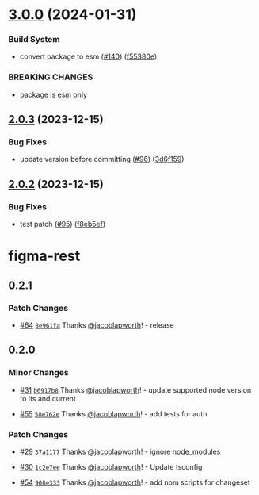 # [3.0.0](https://github.com/jacoblapworth/figma-rest/compare/v2.0.3...v3.0.0) (2024-01-31)


### Build System

* convert package to esm ([#140](https://github.com/jacoblapworth/figma-rest/issues/140)) ([f55380e](https://github.com/jacoblapworth/figma-rest/commit/f55380ed1ba686f4bef025110800c391deb0dcba))


### BREAKING CHANGES

* package is esm only

## [2.0.3](https://github.com/jacoblapworth/figma-rest/compare/v2.0.2...v2.0.3) (2023-12-15)


### Bug Fixes

* update version before committing ([#96](https://github.com/jacoblapworth/figma-rest/issues/96)) ([3d6f159](https://github.com/jacoblapworth/figma-rest/commit/3d6f159e16b077f0f133931add3694e80577161a))

## [2.0.2](https://github.com/jacoblapworth/figma-rest/compare/v2.0.1...v2.0.2) (2023-12-15)


### Bug Fixes

* test patch ([#95](https://github.com/jacoblapworth/figma-rest/issues/95)) ([f8eb5ef](https://github.com/jacoblapworth/figma-rest/commit/f8eb5efd8de015748b90ec6be5b093b421e7ff21))

# figma-rest

## 0.2.1

### Patch Changes

- [#64](https://github.com/jacoblapworth/figma-rest/pull/64) [`8e961fa`](https://github.com/jacoblapworth/figma-rest/commit/8e961fa04c20a261b843f92cadabf7560bf2e98a) Thanks [@jacoblapworth](https://github.com/jacoblapworth)! - release

## 0.2.0

### Minor Changes

- [#31](https://github.com/jacoblapworth/figma-rest/pull/31) [`b6917b8`](https://github.com/jacoblapworth/figma-rest/commit/b6917b829e5bf7c98f2dc8cf68725a9a6ad5f030) Thanks [@jacoblapworth](https://github.com/jacoblapworth)! - update supported node version to lts and current

- [#55](https://github.com/jacoblapworth/figma-rest/pull/55) [`58e762e`](https://github.com/jacoblapworth/figma-rest/commit/58e762e3c698fc72729cbc432462fe6c09d1a3a2) Thanks [@jacoblapworth](https://github.com/jacoblapworth)! - add tests for auth

### Patch Changes

- [#29](https://github.com/jacoblapworth/figma-rest/pull/29) [`37a1177`](https://github.com/jacoblapworth/figma-rest/commit/37a117727ab5f82b3d19ca5861589b05e29204ea) Thanks [@jacoblapworth](https://github.com/jacoblapworth)! - ignore node_modules

- [#30](https://github.com/jacoblapworth/figma-rest/pull/30) [`1c2e7ee`](https://github.com/jacoblapworth/figma-rest/commit/1c2e7ee837a2a4bc2296e492323683c70f089b32) Thanks [@jacoblapworth](https://github.com/jacoblapworth)! - Update tsconfig

- [#54](https://github.com/jacoblapworth/figma-rest/pull/54) [`908e333`](https://github.com/jacoblapworth/figma-rest/commit/908e333655988fcd2197bce2b08f83ef4680fad3) Thanks [@jacoblapworth](https://github.com/jacoblapworth)! - add npm scripts for changeset
